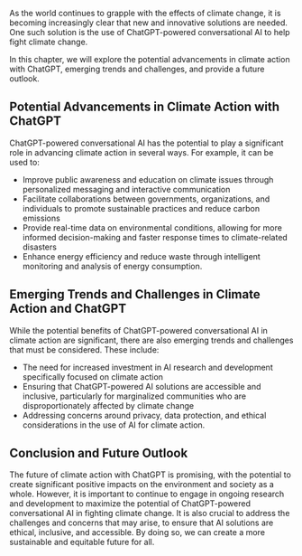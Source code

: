 
As the world continues to grapple with the effects of climate change, it is becoming increasingly clear that new and innovative solutions are needed. One such solution is the use of ChatGPT-powered conversational AI to help fight climate change.

In this chapter, we will explore the potential advancements in climate action with ChatGPT, emerging trends and challenges, and provide a future outlook.

Potential Advancements in Climate Action with ChatGPT
-----------------------------------------------------

ChatGPT-powered conversational AI has the potential to play a significant role in advancing climate action in several ways. For example, it can be used to:

* Improve public awareness and education on climate issues through personalized messaging and interactive communication
* Facilitate collaborations between governments, organizations, and individuals to promote sustainable practices and reduce carbon emissions
* Provide real-time data on environmental conditions, allowing for more informed decision-making and faster response times to climate-related disasters
* Enhance energy efficiency and reduce waste through intelligent monitoring and analysis of energy consumption.

Emerging Trends and Challenges in Climate Action and ChatGPT
------------------------------------------------------------

While the potential benefits of ChatGPT-powered conversational AI in climate action are significant, there are also emerging trends and challenges that must be considered. These include:

* The need for increased investment in AI research and development specifically focused on climate action
* Ensuring that ChatGPT-powered AI solutions are accessible and inclusive, particularly for marginalized communities who are disproportionately affected by climate change
* Addressing concerns around privacy, data protection, and ethical considerations in the use of AI for climate action.

Conclusion and Future Outlook
-----------------------------

The future of climate action with ChatGPT is promising, with the potential to create significant positive impacts on the environment and society as a whole. However, it is important to continue to engage in ongoing research and development to maximize the potential of ChatGPT-powered conversational AI in fighting climate change. It is also crucial to address the challenges and concerns that may arise, to ensure that AI solutions are ethical, inclusive, and accessible. By doing so, we can create a more sustainable and equitable future for all.
